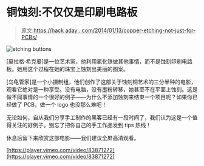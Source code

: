 # 铜蚀刻:不仅仅是印刷电路板

> 原文:[https://hack aday . com/2014/01/13/copper-etching-not-just-for-PCBs/](https://hackaday.com/2014/01/13/copper-etching-not-just-for-pcbs/)

![etching buttons](../Images/f6c2137258316f7e4dd00696ea27c869.png)

[莫拉格·希克曼]是一位艺术家，他利用氯化铁做其他事情，而不是蚀刻印刷电路板。她用这个过程在她的珠宝上蚀刻出美丽的图案。

[乌龟管家]是一个小摄制组，他们创作了这部关于蚀刻铜艺术的三分半钟的电影，观看它绝对是一种享受。没有电脑，没有墨粉转移，她甚至不在平面上蚀刻。这是做不同事情的一个很好的例子——为什么不添加蚀刻来结束一个项目呢？如果你已经做了 PCB，做一个 logo 也没那么难吧！

无论如何，自从我们分享手工制作的黑客已经有一段时间了，我们认为这是一个值得关注的好例子。别忘了把你自己的手工作品发到 tips 热线！

休息后留下来欣赏这部电影——我们建议全屏高清观看。

[https://player.vimeo.com/video/83871272](https://player.vimeo.com/video/83871272)